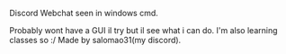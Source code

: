 Discord Webchat seen in windows cmd.

Probably wont have a GUI il try but il see what i can do.
I'm also learning classes so :/
Made by salomao31(my discord).
